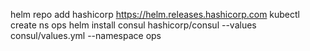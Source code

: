 helm repo add hashicorp https://helm.releases.hashicorp.com
kubectl create ns ops
helm install consul hashicorp/consul --values consul/values.yml --namespace ops